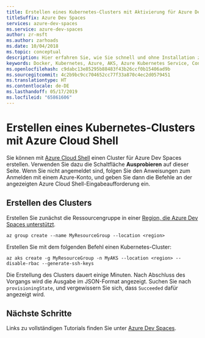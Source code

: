 ```yaml
---
title: Erstellen eines Kubernetes-Clusters mit Aktivierung für Azure Dev Spaces mithilfe von Azure Cloud Shell
titleSuffix: Azure Dev Spaces
services: azure-dev-spaces
ms.service: azure-dev-spaces
author: zr-msft
ms.author: zarhoads
ms.date: 10/04/2018
ms.topic: conceptual
description: Hier erfahren Sie, wie Sie schnell und ohne Installation zusätzlicher Komponenten direkt über Ihren Browser einen Kubernetes-Cluster mit Aktivierung für Azure Dev Spaces erstellen.
keywords: Docker, Kubernetes, Azure, AKS, Azure Kubernetes Service, Container, Helm, Service Mesh, Service Mesh-Routing, kubectl, k8s
ms.openlocfilehash: c9dabc13e85295b88483f43b26ccf0b15406ad9b
ms.sourcegitcommit: 4c2b9bc9cc704652cc77f33a870c4ec2d0579451
ms.translationtype: HT
ms.contentlocale: de-DE
ms.lasthandoff: 05/17/2019
ms.locfileid: "65861606"
---
```

# <a name="create-a-kubernetes-cluster-using-azure-cloud-shell"></a>Erstellen eines Kubernetes-Clusters mit Azure Cloud Shell

Sie können mit [Azure Cloud Shell](/azure/cloud-shell) einen Cluster für Azure Dev Spaces erstellen. Verwenden Sie dazu die Schaltfläche **Ausprobieren** auf dieser Seite. Wenn Sie nicht angemeldet sind, folgen Sie den Anweisungen zum Anmelden mit einem Azure-Konto, und geben Sie dann die Befehle an der angezeigten Azure Cloud Shell-Eingabeaufforderung ein.

## <a name="create-the-cluster"></a>Erstellen des Clusters

Erstellen Sie zunächst die Ressourcengruppe in einer [Region, die Azure Dev Spaces unterstützt](https://docs.microsoft.com/azure/dev-spaces/#a-rapid,-iterative-kubernetes-development-experience-for-teams).

```azurecli-interactive
az group create --name MyResourceGroup --location <region>
```

Erstellen Sie mit dem folgenden Befehl einen Kubernetes-Cluster:

```azurecli-interactive
az aks create -g MyResourceGroup -n MyAKS --location <region> --disable-rbac --generate-ssh-keys
```

Die Erstellung des Clusters dauert einige Minuten.  Nach Abschluss des Vorgangs wird die Ausgabe im JSON-Format angezeigt. Suchen Sie nach `provisioningState`, und vergewissern Sie sich, dass `Succeeded` dafür angezeigt wird.

## <a name="next-steps"></a>Nächste Schritte

Links zu vollständigen Tutorials finden Sie unter [Azure Dev Spaces](/azure/dev-spaces/).
